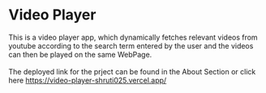 # Video Player
This is a video player app, which dynamically fetches relevant videos from youtube according to the search term entered by the user and the videos can then be played on the same WebPage. <br/>
<br/>
The deployed link for the prject can be found in the About Section or click here https://video-player-shruti025.vercel.app/
